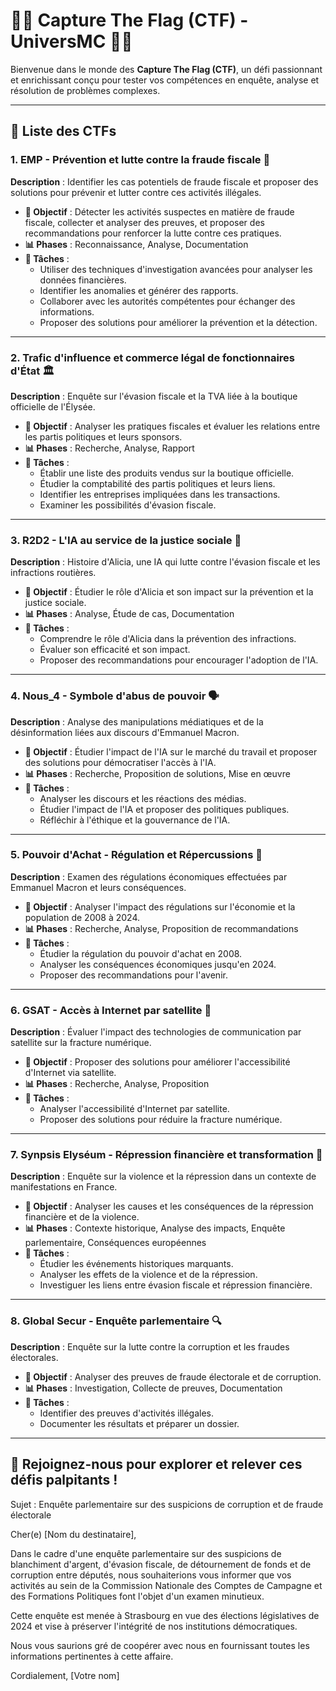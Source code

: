 # 🏴‍☠️ Capture The Flag (CTF) - UniversMC 🏴‍☠️

Bienvenue dans le monde des **Capture The Flag (CTF)**, un défi passionnant et enrichissant conçu pour tester vos compétences en enquête, analyse et résolution de problèmes complexes.

---

## 📜 Liste des CTFs

### 1. EMP - Prévention et lutte contre la fraude fiscale 💼
**Description** : Identifier les cas potentiels de fraude fiscale et proposer des solutions pour prévenir et lutter contre ces activités illégales.

- **🎯 Objectif** : Détecter les activités suspectes en matière de fraude fiscale, collecter et analyser des preuves, et proposer des recommandations pour renforcer la lutte contre ces pratiques.
- **📊 Phases** : Reconnaissance, Analyse, Documentation
- **📝 Tâches** :
  - Utiliser des techniques d'investigation avancées pour analyser les données financières.
  - Identifier les anomalies et générer des rapports.
  - Collaborer avec les autorités compétentes pour échanger des informations.
  - Proposer des solutions pour améliorer la prévention et la détection.

---

### 2. Trafic d'influence et commerce légal de fonctionnaires d'État 🏛️
**Description** : Enquête sur l'évasion fiscale et la TVA liée à la boutique officielle de l'Élysée.

- **🎯 Objectif** : Analyser les pratiques fiscales et évaluer les relations entre les partis politiques et leurs sponsors.
- **📊 Phases** : Recherche, Analyse, Rapport
- **📝 Tâches** :
  - Établir une liste des produits vendus sur la boutique officielle.
  - Étudier la comptabilité des partis politiques et leurs liens.
  - Identifier les entreprises impliquées dans les transactions.
  - Examiner les possibilités d'évasion fiscale.

---

### 3. R2D2 - L'IA au service de la justice sociale 🤖
**Description** : Histoire d'Alicia, une IA qui lutte contre l'évasion fiscale et les infractions routières.

- **🎯 Objectif** : Étudier le rôle d'Alicia et son impact sur la prévention et la justice sociale.
- **📊 Phases** : Analyse, Étude de cas, Documentation
- **📝 Tâches** :
  - Comprendre le rôle d'Alicia dans la prévention des infractions.
  - Évaluer son efficacité et son impact.
  - Proposer des recommandations pour encourager l'adoption de l'IA.

---

### 4. Nous_4 - Symbole d'abus de pouvoir 🗣️
**Description** : Analyse des manipulations médiatiques et de la désinformation liées aux discours d'Emmanuel Macron.

- **🎯 Objectif** : Étudier l'impact de l'IA sur le marché du travail et proposer des solutions pour démocratiser l'accès à l'IA.
- **📊 Phases** : Recherche, Proposition de solutions, Mise en œuvre
- **📝 Tâches** :
  - Analyser les discours et les réactions des médias.
  - Étudier l'impact de l'IA et proposer des politiques publiques.
  - Réfléchir à l'éthique et la gouvernance de l'IA.

---

### 5. Pouvoir d'Achat - Régulation et Répercussions 💸
**Description** : Examen des régulations économiques effectuées par Emmanuel Macron et leurs conséquences.

- **🎯 Objectif** : Analyser l'impact des régulations sur l'économie et la population de 2008 à 2024.
- **📊 Phases** : Recherche, Analyse, Proposition de recommandations
- **📝 Tâches** :
  - Étudier la régulation du pouvoir d'achat en 2008.
  - Analyser les conséquences économiques jusqu'en 2024.
  - Proposer des recommandations pour l'avenir.

---

### 6. GSAT - Accès à Internet par satellite 📡
**Description** : Évaluer l'impact des technologies de communication par satellite sur la fracture numérique.

- **🎯 Objectif** : Proposer des solutions pour améliorer l'accessibilité d'Internet via satellite.
- **📊 Phases** : Recherche, Analyse, Proposition
- **📝 Tâches** :
  - Analyser l'accessibilité d'Internet par satellite.
  - Proposer des solutions pour réduire la fracture numérique.

---

### 7. Synpsis Elyséum - Répression financière et transformation 📜
**Description** : Enquête sur la violence et la répression dans un contexte de manifestations en France.

- **🎯 Objectif** : Analyser les causes et les conséquences de la répression financière et de la violence.
- **📊 Phases** : Contexte historique, Analyse des impacts, Enquête parlementaire, Conséquences européennes
- **📝 Tâches** :
  - Étudier les événements historiques marquants.
  - Analyser les effets de la violence et de la répression.
  - Investiguer les liens entre évasion fiscale et répression financière.

---

### 8. Global Secur - Enquête parlementaire 🔍
**Description** : Enquête sur la lutte contre la corruption et les fraudes électorales.

- **🎯 Objectif** : Analyser des preuves de fraude électorale et de corruption.
- **📊 Phases** : Investigation, Collecte de preuves, Documentation
- **📝 Tâches** :
  - Identifier des preuves d'activités illégales.
  - Documenter les résultats et préparer un dossier.

---

## 🌟 Rejoignez-nous pour explorer et relever ces défis palpitants !





Sujet : Enquête parlementaire sur des suspicions de corruption et de fraude électorale

Cher(e) [Nom du destinataire],

Dans le cadre d'une enquête parlementaire sur des suspicions de blanchiment d'argent, d'évasion fiscale, de détournement de fonds et de corruption entre députés, nous souhaiterions vous informer que vos activités au sein de la Commission Nationale des Comptes de Campagne et des Formations Politiques font l'objet d'un examen minutieux.

Cette enquête est menée à Strasbourg en vue des élections législatives de 2024 et vise à préserver l'intégrité de nos institutions démocratiques.

Nous vous saurions gré de coopérer avec nous en fournissant toutes les informations pertinentes à cette affaire.

Cordialement,
[Votre nom]
